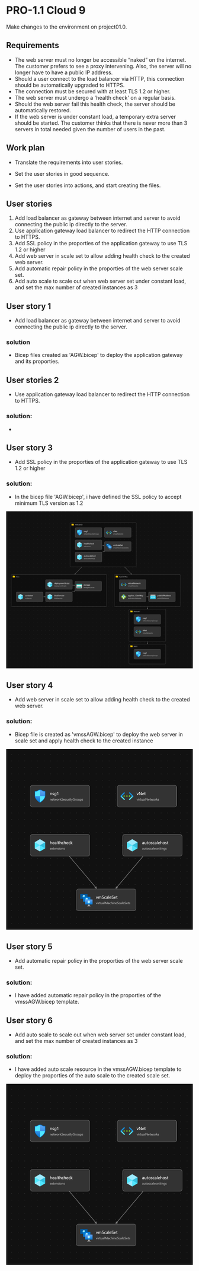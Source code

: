# PRO-1.1 Cloud 9

Make changes to the environment on project01.0.

## Requirements

* The web server must no longer be accessible “naked” on the internet. The customer prefers to see a proxy intervening. Also, the server will no longer have to have a public IP address.
* Should a user connect to the load balancer via HTTP, this connection should be automatically upgraded to HTTPS.
* The connection must be secured with at least TLS 1.2 or higher.
* The web server must undergo a 'health check' on a regular basis.
* Should the web server fail this health check, the server should be automatically restored.
* If the web server is under constant load, a temporary extra server should be started. The customer thinks that there is never more than 3 servers in total needed given the number of users in the past.


## Work plan

- Translate the requirements into user stories.

- Set the user stories in good sequence.

- Set the user stories into actions, and start creating the files.



## User stories

1. Add load balancer as gateway between internet and server to avoid connecting the public ip directly to the server.
2. Use application gateway load balancer to redirect the HTTP connection to HTTPS.
3. Add SSL policy in the proporties of the application gateway to use TLS 1.2 or higher
4. Add web server in scale set to allow adding health check to the created web server.
5. Add automatic repair policy in the proporties of the web server scale set.
6. Add auto scale to scale out when web server set under constant load, and set the max number of created instances as 3



## User story 1
- Add load balancer as gateway between internet and server to avoid connecting the public ip directly to the server.

### solution
- Bicep files created as 'AGW.bicep' to deploy the application gateway and its proporties.

## User stories 2
- Use application gateway load balancer to redirect the HTTP connection to HTTPS.

### solution:
- 

## User story 3
- Add SSL policy in the proporties of the application gateway to use TLS 1.2 or higher

### solution:
- In the bicep file 'AGW.bicep', i have defined the SSL policy to accept minimum TLS version as 1.2

![AGW.bicep](https://github.com/Techgrounds-Cloud-9/cloud-9-EhabRihawi985/blob/main/Project%201.1/Visualize%20scalesetWS.png)

## User story 4
- Add web server in scale set to allow adding health check to the created web server.

### solution:
- Bicep file is created as 'vmssAGW.bicep' to deploy the web server in scale set and apply health check to the created instance

![vmssAGW.bicep](https://github.com/Techgrounds-Cloud-9/cloud-9-EhabRihawi985/blob/main/Project%201.1/Visualize%20vmssAGW%20.png)

## User story 5
- Add automatic repair policy in the proporties of the web server scale set.

### solution:
- I have added automatic repair policy in the proporties of the vmssAGW.bicep template.

## User story 6
- Add auto scale to scale out when web server set under constant load, and set the max number of created instances as 3

### solution:
- I have added auto scale resource in the vmssAGW.bicep template to deploy the proporties of the auto scale to the created scale set.

![auto scale](https://github.com/Techgrounds-Cloud-9/cloud-9-EhabRihawi985/blob/main/Project%201.1/Visualize%20vmssAGW%20.png)